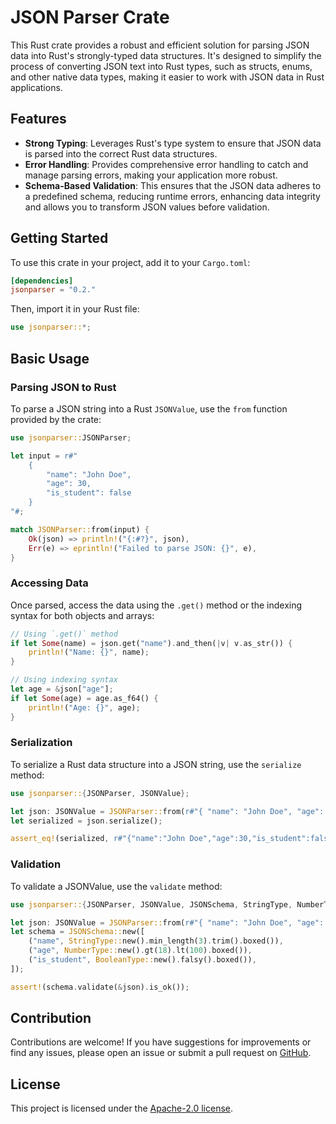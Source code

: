 # JSON Parser Crate

This Rust crate provides a robust and efficient solution for parsing JSON data into Rust's strongly-typed data structures. It's designed to simplify the process of converting JSON text into Rust types, such as structs, enums, and other native data types, making it easier to work with JSON data in Rust applications.

## Features

- **Strong Typing**: Leverages Rust's type system to ensure that JSON data is parsed into the correct Rust data structures.
- **Error Handling**: Provides comprehensive error handling to catch and manage parsing errors, making your application more robust.
- **Schema-Based Validation**: This ensures that the JSON data adheres to a predefined schema, reducing runtime errors, enhancing data integrity and allows you to transform JSON values before validation.

## Getting Started

To use this crate in your project, add it to your `Cargo.toml`:

```toml
[dependencies]
jsonparser = "0.2."
```

Then, import it in your Rust file:

```rust
use jsonparser::*;
```

## Basic Usage

### Parsing JSON to Rust

To parse a JSON string into a Rust `JSONValue`, use the `from` function provided by the crate:

```rust
use jsonparser::JSONParser;

let input = r#"
    {
        "name": "John Doe",
        "age": 30,
        "is_student": false
    }
"#;

match JSONParser::from(input) {
    Ok(json) => println!("{:#?}", json),
    Err(e) => eprintln!("Failed to parse JSON: {}", e),
}
```

### Accessing Data

Once parsed, access the data using the `.get()` method or the indexing syntax for both objects and arrays:

```rust
// Using `.get()` method
if let Some(name) = json.get("name").and_then(|v| v.as_str()) {
    println!("Name: {}", name);
}

// Using indexing syntax
let age = &json["age"];
if let Some(age) = age.as_f64() {
    println!("Age: {}", age);
}
```

### Serialization

To serialize a Rust data structure into a JSON string, use the `serialize` method:

```rust
use jsonparser::{JSONParser, JSONValue};

let json: JSONValue = JSONParser::from(r#"{ "name": "John Doe", "age": 30, "is_student": false }"#).unwrap();
let serialized = json.serialize();

assert_eq!(serialized, r#"{"name":"John Doe","age":30,"is_student":false}"#);
```

### Validation

To validate a JSONValue, use the `validate` method:

```rust
use jsonparser::{JSONParser, JSONValue, JSONSchema, StringType, NumberType, BooleanType};

let json: JSONValue = JSONParser::from(r#"{ "name": "John Doe", "age": 30, "is_student": false }"#).unwrap();
let schema = JSONSchema::new([
    ("name", StringType::new().min_length(3).trim().boxed()),
    ("age", NumberType::new().gt(18).lt(100).boxed()),
    ("is_student", BooleanType::new().falsy().boxed()),
]);

assert!(schema.validate(&json).is_ok());
```

## Contribution

Contributions are welcome! If you have suggestions for improvements or find any issues, please open an issue or submit a pull request on [GitHub](https://github.com/nethriis/json-parser).

## License

This project is licensed under the [Apache-2.0 license](https://github.com/nethriis/json-parser/blob/main/LICENSE).
